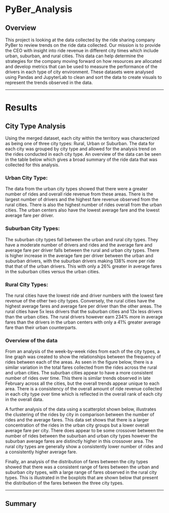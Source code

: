 # PyBer_Analysis


## Overview

This project is looking at the data collected by the ride sharing company PyBer to review trends on the ride data collected. Our mission is to provide the CEO with insight into ride revenue in different city times which include urban, suburban, and rural cities. This data can help determine the strategies for the company moving forward on how resources are allocated and develop metrics that can be used to measure the performance of the drivers in each type of city environment. These datasets were analysed using Pandas and JupyterLab to clean and sort the data to create visuals to represent the trends observed in the data. 

---

# Results

## City Type Analysis

Using the merged dataset, each city within the territory was characterized as being one of three city types: Rural, Urban or Suburban.  The data for each city was grouped by city type and allowed for the analysis trend on the rides conducted in each city type.  An overview of the data can be seen in the table below which gives a broad summary of the ride data that was collected for this analysis.



### Urban City Type:

The data from the urban city types showed that there were a greater number of rides and overall ride revenue from these areas.  There is the largest number of drivers and the highest fare revenue observed from the rural cities. There is also the highest number of rides overall from the urban cities.  The urban centers also have the lowest average fare and the lowest average fare per driver. 

### Suburban City Types:

The suburban city types fall between the urban and rural city types.  They have a moderate number of drivers and rides and the average fare and average fare per driver falls between the rural and urban city types.  There is higher increase in the average fare per driver between the urban and suburban drivers, with the suburban drivers making 138% more per ride that that of the urban drivers.  This with only a 26% greater in average fares in the suburban cities versus the urban cities. 

### Rural City Types:

The rural cities have the lowest ride and driver numbers with the lowest fare revenue of the other two city types.  Conversely, the rural cities have the highest average fares and average fare per driver than the other areas.  The rural cities have 5x less drivers that the suburban cities and 13x less drivers than the urban cities.  The rural drivers however earn 234% more in average fares than the drivers in the urban centers with only a 41% greater average fare than their urban counterparts.  

### Overview of the data

From an analysis of the week-by-week rides from each of the city types, a line graph was created to show the relationships between the frequency of rides between each of the areas.  As seen in the figure below, there is a similar variation in the total fares collected from the rides across the rural and urban cities.  The suburban cities appear to have a more consistent number of rides over time.  This there is similar trends observed in late February across all the cities, but the overall trends appear unique to each area.  There is a consistency of the overall amount of ride revenue collected in each city type over time which is reflected in the overall rank of each city in the overall data. 



A further analysis of the data using a scatterplot shown below, illustrates the clustering of the rides by city in comparison between the number of rides and the average fares.  This data set shows that there is a larger concentration of the rides in the urban city groups but a lower overall average fare per city.  There does appear to be some crossover between the number of rides between the suburban and urban city types however the suburban average fares are distinctly higher in this crossover area.  The rural city types are generally show a consistently lower number of rides and a consistently higher average fare.



Finally, an analysis of the distribution of fares between the city types showed that there was a consistent range of fares between the urban and suburban city types, with a large range of fares observed in the rural city types.  This is illustrated in the boxplots that are shown below that present the distribution of the fares between the three city types. 


---

## Summary
